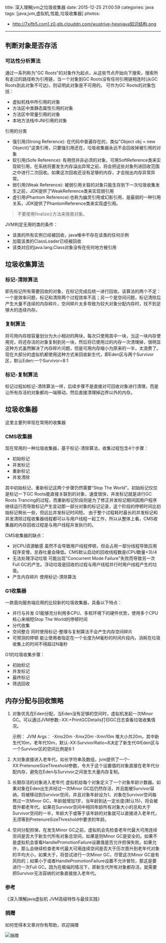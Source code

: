 title: 深入理解jvm之垃圾收集器
date: 2015-12-25 21:00:59
categories: java
tags: [java,jvm,虚拟机,性能,垃圾收集器]
photos:
- http://7xifb5.com1.z0.glb.clouddn.com/wustrive-hexojava知识结构.png
---

## 判断对象是否存活

### 可达性分析算法
通过一系列称为"GC Roots"的对象作为起点，从这些节点开始向下搜索，搜索所有走过的路径称为引用链，当一个对象到GC Roots没有任何引用链相连时(从GC Roots到此对象不可达)，则证明此对象是不可用的。
可作为GC Roots的对象包括：

- 虚拟机栈中所引用的对象
- 方法区中类静态属性引用的对象
- 方法区中常量引用的对象
- 本地方法栈中JNI引用的对象

引用的分类

- 强引用(Strong Reference): 在代码中普遍存在的，类似"Object obj = new Object()"这类引用，只要强引用还在，垃圾收集器永远不会回收掉被引用的对象
- 软引用(Sofe Reference): 有用但并非必须的对象，可用SoftReference类来实现软引用，在系统将要发生内存溢出异常之前，将会把这些对象列进回收范围之中进行二次回收。如果这次回收还没有足够的内存，才会抛出内存异常异常。
- 弱引用(Weak Reference): 被弱引用关联的对象只能生存到下一次垃圾收集发生之前，JDK提供了WeakReference类来实现弱引用
- 虚引用(Phantom Reference):也称为幽灵引用或幻影引用，是最弱的一种引用关系，JDK提供了PhantomReference类来实现虚引用。

>不要使用finalize()方法来挽救对象。

JVM判定无用的类的条件：

- 该类的所有实例已经被回收，java堆中不存在该类的任何示例
- 加载该类的ClassLoader已经被回收
- 该类对应的java.lang.Class对象没有在任何地方被引用

## 垃圾收集算法

### 标记-清除算法
即先标记所有需要回收的对象，在标记完成后统一进行回收。该算法的两个不足：一个是效率问题，标记和清除两个过程效率不高；另一个是空间问题，标记清除后产生大量不连续的内存碎片，空间碎片太多导致为较大对象分配内存时，找不到足够大的连续内存。

### 复制算法
将可用内存按容量划分为大小相对的两块，每次只使用其中一块，当这一块内存使用完，将还存活的对象复制到另一块，然后将已使用过的内存一次清理掉，很明显这种方式虽然解决了内存碎片问题，但是可用内存缩小为原来的一半，太浪费了。现在大部分的虚拟机都使用这种方式来回收新生代，即Eden区与两个Survivor区，默认Eden:一个Survivor=8:1

### 标记-复制算法
标记过程如标记-清除算法一样，后续步骤不是直接对可回收对象进行清理，而是让所有存活的对象都向一端移动，然后直接清理掉边界以外的内存。

## 垃圾收集器
这里主要列举现在常用的收集器

### CMS收集器
现在常用的一种垃圾收集器，基于标记-清除算法，收集过程包含4个步骤：

- 初始标记
- 并发标记
- 重新标记
- 并发清除

其中初始标记、重新标记这两个步骤仍然需要“Stop The World”。初始标记仅仅是标记一下GC Roots能直接关联到的对象，速度很快，并发标记就是进行GC Roots Trancing的过程，而重新标记阶段则是为了修正并发标记期间因用户程序继续运行而导致标记产生变动那一部分对象的标记记录，这个阶段的停顿时间比初始标记稍长一些，但远比并发标记时间短。
由于整个过程耗时最长的并发标记和并发清除过程收集器线程都可以与用户线程一起工作，所以从整体上看，CMS收集器的内存回收过程是与用户线程并发执行的。

CMS收集器的缺点：

- 对CPU资源敏感 虽然不会导致用户线程停顿，但会占用一部分线程导致应用程序变慢，总吞吐量会降低。CMS默认启动的回收线程数是(CPU数量+3)/4 
- 无法处理浮动垃圾 可能出现"Concurrent Mode Failure"失败而导致另一次Full GC的产生。浮动垃圾是回收的过程与用户线程并行时用户线程产生的垃圾。
- 产生内存碎片 使用标记-清除算法

### G1收集器
一款面向服务端应用的比较新的垃圾收集器，具备以下特点：

- 并行与并发 G1能够充分利用多CPU、多核环境下的硬件优势，使用多个CPU核心来缩短Stop The World的停顿时间
- 分代收集 
- 空间整合 同时使用标记-整理与复制算法不会产生内存空间碎片 
- 可预测的停顿 能让使用者指定在一个长度为M毫秒的时间片段内，消耗在垃圾收集上的时间不得超过N毫秒

G1的垃圾收集步骤：

- 初始标记
- 并发标记
- 最终标记
- 筛选回收

## 内存分配与回收策略

1. 对象优先在Eden分配，当Eden没有足够的空间时，虚拟机发起一次Minor GC。可以通过JVM参数:-XX:+PrintGCDetails打印GC日志查看垃圾收集情况。

    示例：
    JVM Args： -Xms20m -Xmx20m -Xmn10m
    堆大小共20m，其中新生代10m，老年代10m，默认-XX:SurvivorRatio=8决定了新生代中Eden区与一个Survivor区的空间比例是8:1

2. 大对象直接进入老年代，如长字符串及数组，jvm提供了一个-XX:PretenureSizeThreshold参数，令大于这个设置值的对象直接在老年代分配内存，避免在Eden与Survivor之间发生大量内存复制。

3. 长期存活的对象进入老年代 虚拟机给每个对象定义了一个对象年龄计数器。如果对象在Eden出生并经过一次Minor GC后仍然存活，并且能被Survivor容纳，将被移动到Survivor空间，并且对象年龄设为1，对象在Survivor空间每熬过一次Minor GC，年龄就增加1岁，当年龄到达一定长度(默认15)，将会被晋升都老年代。如果在Survivor空间中相同年龄所有对象大小的总和大于Survivor空间的一半，年龄大于或等于该年龄的对象就可以直接进入老年代，无须等到PretenureSizeThreshold中要求的年龄。

4. 空间分配担保，在发生Minor GC之前，虚拟机会先检查老年代最大可用连续空间是否大于新生代所有对象总空间，如果是则Minor GC是安全的。如果不是虚拟机会查看HandlePromotionFailure设置值是否允许担保失败。如果允许，那么会继续检查老年代最大可用连续空间是否大于历次晋升到老年代对象的平均大小，如果大于，将尝试进行一次Minor GC，尽管这次Minor GC是有风险的；如果小于或者HandlePromotionFailure设置不允许冒险，那这是要进行一次Full GC。因为在极端的情况下，即新生代所有对象都存活，就需要把Survivor无法容纳的对象直接放入老年代。

### 参考
《深入理解java虚拟机 JVM高级特性与最佳实践》

### 捐赠
如何觉得本文章对你有帮助，欢迎捐赠

![捐赠](http://7xifb5.com1.z0.glb.clouddn.com/wustrive-hexo%E6%94%AF%E4%BB%98%E5%AE%9D%E4%BB%98%E6%AC%BE%E4%BA%8C%E7%BB%B4%E7%A0%81%E6%9C%80%E5%B0%8F.png)